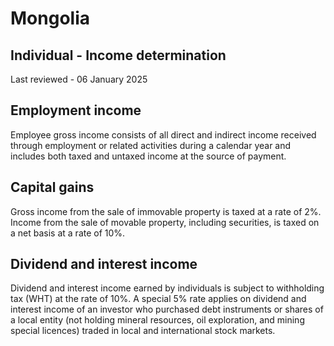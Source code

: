 # Mongolia
## Individual - Income determination
Last reviewed - 06 January 2025
## Employment income
Employee gross income consists of all direct and indirect income received through employment or related activities during a calendar year and includes both taxed and untaxed income at the source of payment.
## Capital gains
Gross income from the sale of immovable property is taxed at a rate of 2%. Income from the sale of movable property, including securities, is taxed on a net basis at a rate of 10%.
## Dividend and interest income
Dividend and interest income earned by individuals is subject to withholding tax (WHT) at the rate of 10%.
A special 5% rate applies on dividend and interest income of an investor who purchased debt instruments or shares of a local entity (not holding mineral resources, oil exploration, and mining special licences) traded in local and international stock markets.

